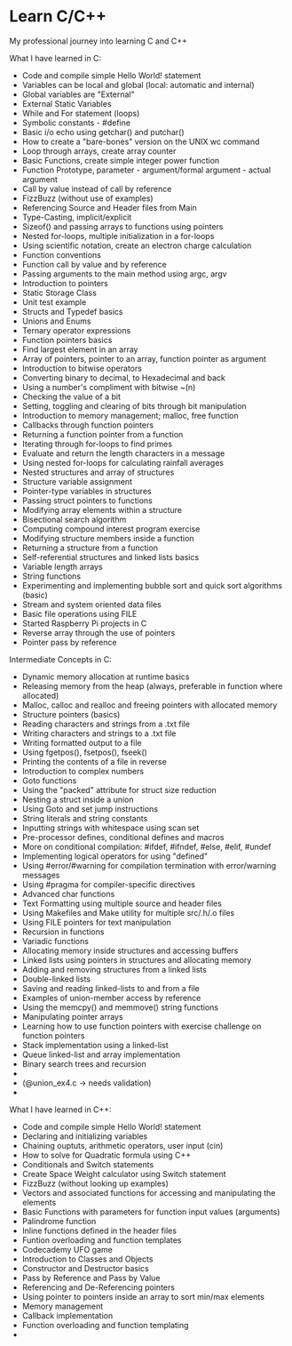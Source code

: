 # Learn C/C++

My professional journey into learning C and C++

What I have learned in C:

- Code and compile simple Hello World! statement
- Variables can be local and global (local: automatic and internal)
- Global variables are "External"
- External Static Variables
- While and For statement (loops)
- Symbolic constants - #define
- Basic i/o echo using getchar() and putchar()
- How to create a "bare-bones" version on the UNIX wc command
- Loop through arrays, create array counter
- Basic Functions, create simple integer power function
- Function Prototype, parameter - argument/formal argument - actual argument
- Call by value instead of call by reference
- FizzBuzz (without use of examples)
- Referencing Source and Header files from Main
- Type-Casting, implicit/explicit
- Sizeof() and passing arrays to functions using pointers
- Nested for-loops, multiple initialization in a for-loops
- Using scientific notation, create an electron charge calculation
- Function conventions
- Function call by value and by reference
- Passing arguments to the main method using argc, argv
- Introduction to pointers
- Static Storage Class
- Unit test example
- Structs and Typedef basics
- Unions and Enums
- Ternary operator expressions
- Function pointers basics
- Find largest element in an array
- Array of pointers, pointer to an array, function pointer as argument
- Introduction to bitwise operators
- Converting binary to decimal, to Hexadecimal and back
- Using a number's compliment with bitwise ~(n)
- Checking the value of a bit
- Setting, toggling and clearing of bits through bit manipulation
- Introduction to memory management; malloc, free function
- Callbacks through function pointers
- Returning a function pointer from a function
- Iterating through for-loops to find primes
- Evaluate and return the length characters in a message
- Using nested for-loops for calculating rainfall averages
- Nested structures and array of structures
- Structure variable assignment
- Pointer-type variables in structures
- Passing struct pointers to functions
- Modifying array elements within a structure
- Bisectional search algorithm
- Computing compound interest program exercise
- Modifying structure members inside a function
- Returning a structure from a function
- Self-referential structures and linked lists basics
- Variable length arrays
- String functions
- Experimenting and implementing bubble sort and quick sort algorithms (basic)
- Stream and system oriented data files
- Basic file operations using FILE
- Started Raspberry Pi projects in C
- Reverse array through the use of pointers
- Pointer pass by reference

Intermediate Concepts in C:

- Dynamic memory allocation at runtime basics
- Releasing memory from the heap (always, preferable in function where allocated)
- Malloc, calloc and realloc and freeing pointers with allocated memory
- Structure pointers (basics)
- Reading characters and strings from a .txt file
- Writing characters and strings to a .txt file
- Writing formatted output to a file
- Using fgetpos(), fsetpos(), fseek()
- Printing the contents of a file in reverse
- Introduction to complex numbers
- Goto functions
- Using the "packed" attribute for struct size reduction
- Nesting a struct inside a union
- Using Goto and set jump instructions
- String literals and string constants
- Inputting strings with whitespace using scan set
- Pre-processor defines, conditional defines and macros
- More on conditional compilation: #ifdef, #ifndef, #else, #elif, #undef
- Implementing logical operators for using "defined"
- Using #error/#warning for compilation termination with error/warning messages
- Using #pragma for compiler-specific directives
- Advanced char functions
- Text Formatting using multiple source and header files
- Using Makefiles and Make utility for multiple src/.h/.o files
- Using FILE pointers for text manipulation
- Recursion in functions
- Variadic functions
- Allocating memory inside structures and accessing buffers
- Linked lists using pointers in structures and allocating memory
- Adding and removing structures from a linked lists
- Double-linked lists
- Saving and reading linked-lists to and from a file
- Examples of union-member access by reference
- Using the memcpy() and memmove() string functions
- Manipulating pointer arrays
- Learning how to use function pointers with exercise challenge on function pointers
- Stack implementation using a linked-list
- Queue linked-list and array implementation
- Binary search trees and recursion
- 
- (@union_ex4.c -> needs validation)
- 

What I have learned in C++:

- Code and compile simple Hello World! statement
- Declaring and initializing variables
- Chaining ouptuts, arithmetic operators, user input (cin)
- How to solve for Quadratic formula using C++
- Conditionals and Switch statements
- Create Space Weight calculator using Switch statement
- FizzBuzz (without looking up examples)
- Vectors and associated functions for accessing and manipulating the elements
- Basic Functions with parameters for function input values (arguments)
- Palindrome function
- Inline functions defined in the header files
- Funtion overloading and function templates
- Codecademy UFO game
- Introduction to Classes and Objects
- Constructor and Destructor basics
- Pass by Reference and Pass by Value
- Referencing and De-Referencing pointers
- Using pointer to pointers inside an array to sort min/max elements
- Memory management
- Callback implementation
- Function overloading and function templating
- 